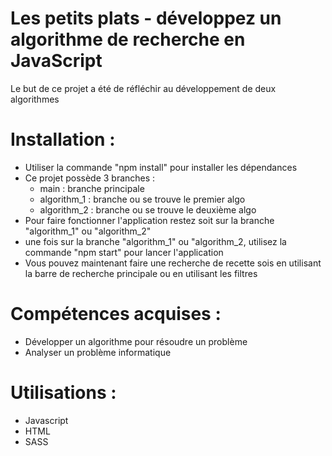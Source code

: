 # Les petits plats - développez un algorithme de recherche en JavaScript
Le but de ce projet a été de réfléchir au développement de deux algorithmes

# Installation :
- Utiliser la commande "npm install" pour installer les dépendances
- Ce projet possède 3 branches : 
  * main : branche principale 
  * algorithm_1 : branche ou se trouve le premier algo
  * algorithm_2 : branche ou se trouve le deuxième algo
- Pour faire fonctionner l'application restez soit sur la branche "algorithm_1" ou "algorithm_2"
- une fois sur la branche "algorithm_1" ou "algorithm_2, utilisez la commande "npm start" pour lancer l'application 
- Vous pouvez maintenant faire une recherche de recette sois en utilisant la barre de recherche principale ou en utilisant les filtres 

# Compétences acquises :
- Développer un algorithme pour résoudre un problème
- Analyser un problème informatique

# Utilisations : 
- Javascript
- HTML
- SASS